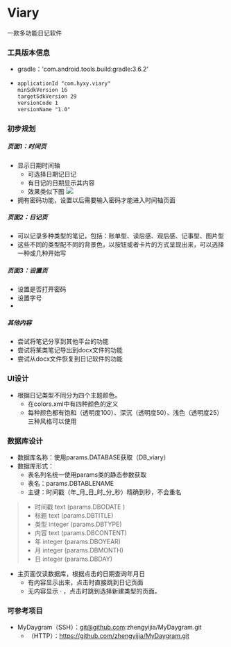 # Viary
 一款多功能日记软件



### 工具版本信息

- gradle：'com.android.tools.build:gradle:3.6.2'

- ```xml
  applicationId "com.hyxy.viary"
  minSdkVersion 16
  targetSdkVersion 29
  versionCode 1
  versionName "1.0"
  ```



### 初步规划

##### 页面1：时间页

- 显示日期时间轴
  - 可选择日期记日记
  - 有日记的日期显示其内容
  - 效果类似下图                                                                                         ![](images/Screenshot_20200615_133340_net.saltycrackers.dayg.jpg)
- 拥有密码功能，设置以后需要输入密码才能进入时间轴页面

##### 页面2：日记页

- 可以记录多种类型的笔记，包括：账单型、读后感、观后感、记事型、图片型
- 这些不同的类型配不同的背景色，以按钮或者卡片的方式呈现出来，可以选择一种或几种开始写

##### 页面3：设置页

- 设置是否打开密码
- 设置字号
- 

##### 其他内容

- 尝试将笔记分享到其他平台的功能
- 尝试将某类笔记导出到docx文件的功能
- 尝试从docx文件恢复到日记软件的功能



### UI设计

- 根据日记类型不同分为四个主题颜色。
  - 在colors.xml中有四种颜色的定义
  - 每种颜色都有饱和（透明度100）、深沉（透明度50）、浅色（透明度25）三种风格可以使用



### 数据库设计

- 数据库名称：使用params.DATABASE获取（DB_viary）
- 数据库形式：
  - 表名列名统一使用params类的静态参数获取
  - 表名：params.DBTABLENAME
  - 主键：时间戳（年\_月\_日\_时\_分_秒）精确到秒，不会重名

> - 时间戳 text   (params.DBODATE )
> - 标题  text   (params.DBTITLE)
> - 类型  integer   (params.DBTYPE)
> - 内容  text   (params.DBCONTENT)
> - 年 integer   (params.DBOYEAR)
> - 月 integer   (params.DBMONTH)
> - 日 integer   (params.DBDAY)

- 主页面仅读数据库，根据点击的日期查询年月日
  - 有内容显示出来，点击时直接跳到日记页面
  - 无内容显示 · ，点击时跳到选择新建类型的页面。



### 可参考项目

- MyDaygram（SSH）：git@github.com:zhengyijia/MyDaygram.git
  - （HTTP）：https://github.com/zhengyijia/MyDaygram.git
